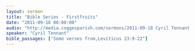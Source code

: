 ```yaml
---
layout: sermon
title: "Bible Series - Firstfruits"
date: "2011-09-18 00:00:00"
audio: "http://media.coggesparish.com/sermons/2011-09-18 Cyril Tennant.mp3"
speaker: "Cyril Tennant"
bible_passages: ["Some verses from,Leviticus 23:9-22"]
---
```

